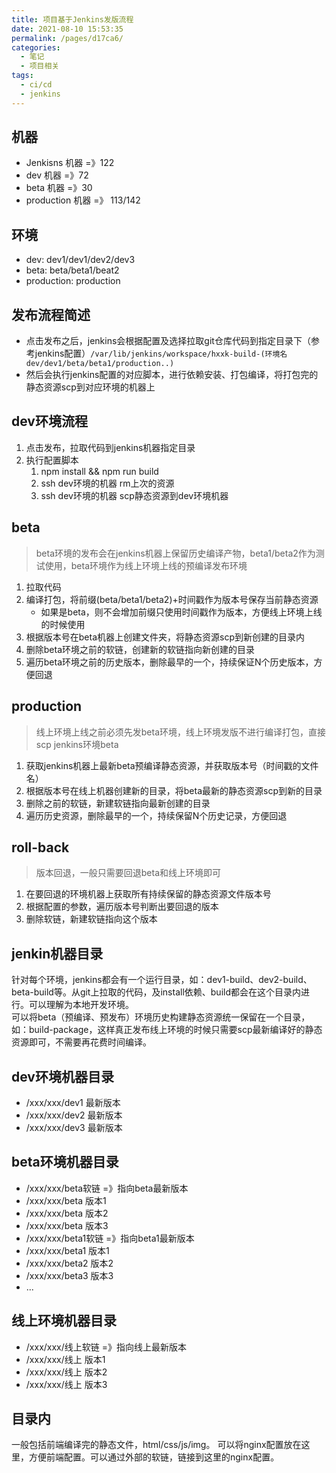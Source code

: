 ```yaml
---
title: 项目基于Jenkins发版流程
date: 2021-08-10 15:53:35
permalink: /pages/d17ca6/
categories:
  - 笔记
  - 项目相关
tags:
  - ci/cd
  - jenkins
---
```

## 机器
+ Jenkisns 机器 =》122
+ dev 机器 =》72
+ beta 机器 =》30
+ production 机器 =》 113/142
## 环境
+ dev: dev1/dev1/dev2/dev3
+ beta: beta/beta1/beat2
+ production: production

## 发布流程简述
+ 点击发布之后，jenkins会根据配置及选择拉取git仓库代码到指定目录下（参考jenkins配置）`/var/lib/jenkins/workspace/hxxk-build-(环境名dev/dev1/beta/beta1/production..)`
+ 然后会执行jenkins配置的对应脚本，进行依赖安装、打包编译，将打包完的静态资源scp到对应环境的机器上

## dev环境流程
1. 点击发布，拉取代码到jenkins机器指定目录
2. 执行配置脚本
   1. npm install && npm run build
   2. ssh dev环境的机器 rm上次的资源
   3. ssh dev环境的机器 scp静态资源到dev环境机器

## beta
> beta环境的发布会在jenkins机器上保留历史编译产物，beta1/beta2作为测试使用，beta环境作为线上环境上线的预编译发布环境
1. 拉取代码
2. 编译打包，将前缀(beta/beta1/beta2)+时间戳作为版本号保存当前静态资源
   + 如果是beta，则不会增加前缀只使用时间戳作为版本，方便线上环境上线的时候使用
3. 根据版本号在beta机器上创建文件夹，将静态资源scp到新创建的目录内
4. 删除beta环境之前的软链，创建新的软链指向新创建的目录
5. 遍历beta环境之前的历史版本，删除最早的一个，持续保证N个历史版本，方便回退

## production
> 线上环境上线之前必须先发beta环境，线上环境发版不进行编译打包，直接scp jenkins环境beta
1. 获取jenkins机器上最新beta预编译静态资源，并获取版本号（时间戳的文件名）
2. 根据版本号在线上机器创建新的目录，将beta最新的静态资源scp到新的目录
3. 删除之前的软链，新建软链指向最新创建的目录
4. 遍历历史资源，删除最早的一个，持续保留N个历史记录，方便回退

## roll-back
> 版本回退，一般只需要回退beta和线上环境即可
1. 在要回退的环境机器上获取所有持续保留的静态资源文件版本号
2. 根据配置的参数，遍历版本号判断出要回退的版本
3. 删除软链，新建软链指向这个版本

## jenkin机器目录
针对每个环境，jenkins都会有一个运行目录，如：dev1-build、dev2-build、beta-build等。从git上拉取的代码，及install依赖、build都会在这个目录内进行。可以理解为本地开发环境。  
可以将beta（预编译、预发布）环境历史构建静态资源统一保留在一个目录，如：build-package，这样真正发布线上环境的时候只需要scp最新编译好的静态资源即可，不需要再花费时间编译。
## dev环境机器目录
+ /xxx/xxx/dev1 最新版本
+ /xxx/xxx/dev2 最新版本
+ /xxx/xxx/dev3 最新版本
## beta环境机器目录
+ /xxx/xxx/beta软链 =》指向beta最新版本
+ /xxx/xxx/beta 版本1
+ /xxx/xxx/beta 版本2
+ /xxx/xxx/beta 版本3
+ /xxx/xxx/beta1软链 =》指向beta1最新版本
+ /xxx/xxx/beta1 版本1
+ /xxx/xxx/beta2 版本2
+ /xxx/xxx/beta3 版本3
+ ...

## 线上环境机器目录
+ /xxx/xxx/线上软链 =》指向线上最新版本
+ /xxx/xxx/线上 版本1
+ /xxx/xxx/线上 版本2
+ /xxx/xxx/线上 版本3

## 目录内
一般包括前端编译完的静态文件，html/css/js/img。 可以将nginx配置放在这里，方便前端配置。可以通过外部的软链，链接到这里的nginx配置。